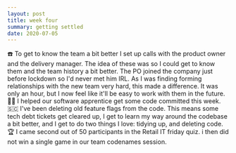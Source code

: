 ```yaml
---
layout: post
title: week four
summary: getting settled
date: 2020-07-05
---
```


☎️ To get to know the team a bit better I set up calls with the product owner and the delivery manager. The idea of these was so I could get to know them and the team history a bit better. The PO joined the company just before lockdown so I'd never met him IRL. As I was finding forming relationships with the new team very hard, this made a difference. It was only an hour, but I now feel like it'll be easy to work with them in the future.  
👩‍🏫 I helped our software apprentice get some code committed this week.   
🇸🇨 I've been deleting old feature flags from the code. This means some tech debt tickets get cleared up, I get to learn my way around the codebase a bit better, and I get to do two things I love: tidying up, and deleting code.  
🏆 I came second out of 50 participants in the Retail IT friday quiz. i then did not win a single game in our team codenames session.  